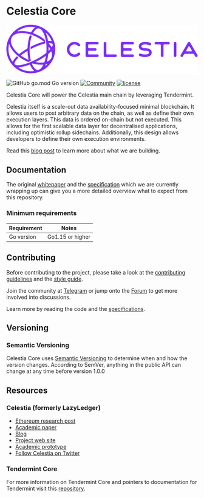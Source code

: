 # Celestia Core

<!-- markdownlint-disable -->
<img src="docs/celestia-logo.png">
<!-- markdownlint-enable -->

![GitHub go.mod Go version](https://img.shields.io/github/go-mod/go-version/celestiaorg/celestia-core)
[![Community](https://img.shields.io/badge/chat%20on-discord-orange?&logo=discord&logoColor=ffffff&color=7389D8&labelColor=6A7EC2)](https://discord.gg/YsnTPcSfWQ)
[![license](https://img.shields.io/github/license/tendermint/tendermint.svg)](https://github.com/celestiaorg/celestia-core/blob/master/LICENSE)

Celestia Core will power the Celestia main chain by leveraging Tendermint.

Celestia itself is a scale-out data availability-focused minimal blockchain.
It allows users to post arbitrary data on the chain, as well as define their own execution layers.
This data is ordered on-chain but not executed. This allows for the first scalable data layer for
decentralised applications, including optimistic rollup sidechains. Additionally, this design allows developers to
define their own execution environments.

Read this [blog post](https://blog.celestia.org/celestia-a-scalable-general-purpose-data-availability-layer-for-decentralized-apps-and-trust-minimized-sidechains/)
to learn more about what we are building.

## Documentation

The original [whitepaper](https://arxiv.org/abs/1905.09274) and the
[specification](https://github.com/celestiaorg/celestia-specs) which we are currently wrapping up can give you
a more detailed overview what to expect from this repository.

### Minimum requirements

| Requirement | Notes            |
|-------------|------------------|
| Go version  | Go1.15 or higher |

## Contributing

Before contributing to the project, please take a look at the [contributing guidelines](CONTRIBUTING.md)
and the [style guide](STYLE_GUIDE.md).

Join the community at [Telegram](https://t.me/CelestiaCommunity) or jump onto the [Forum](https://forum.celestia.org/)
to get more involved into discussions.

Learn more by reading the code and the
[specifications](https://github.com/celestiaorg/celestia-specs).

## Versioning

### Semantic Versioning

Celestia Core uses [Semantic Versioning](http://semver.org/) to determine when and how the version changes.
According to SemVer, anything in the public API can change at any time before version 1.0.0

## Resources

### Celestia (formerly LazyLedger)

- [Ethereum research post](https://ethresear.ch/t/a-data-availability-blockchain-with-sub-linear-full-block-validation/5503)
- [Academic paper](https://arxiv.org/abs/1905.09274)
- [Blog](https://blog.celestia.org)
- [Project web site](https://celestia.org)
- [Academic prototype](https://github.com/celestiaorg/lazyledger-prototype)
- [Follow Celestia on Twitter](https://twitter.com/CelestiaOrg)

### Tendermint Core

For more information on Tendermint Core and pointers to documentation for Tendermint visit
this [repository](https://github.com/tendermint/tendermint).
